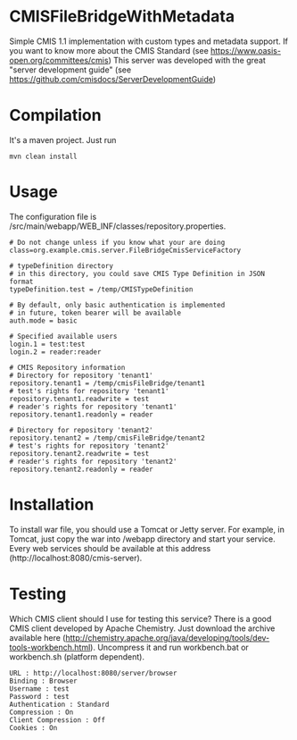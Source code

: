 CMISFileBridgeWithMetadata
==========================

Simple CMIS 1.1 implementation with custom types and metadata support. 
If you want to know more about the CMIS Standard (see https://www.oasis-open.org/committees/cmis)
This server was developed with the great "server development guide" (see https://github.com/cmisdocs/ServerDevelopmentGuide)

Compilation
===========
It's a maven project. Just run
    
    mvn clean install

Usage
=====
The configuration file is /src/main/webapp/WEB_INF/classes/repository.properties.

    # Do not change unless if you know what your are doing
    class=org.example.cmis.server.FileBridgeCmisServiceFactory
    
    # typeDefinition directory
    # in this directory, you could save CMIS Type Definition in JSON format
    typeDefinition.test = /temp/CMISTypeDefinition
    
    # By default, only basic authentication is implemented
    # in future, token bearer will be available
    auth.mode = basic
    
    # Specified available users
    login.1 = test:test
    login.2 = reader:reader
    
    # CMIS Repository information
    # Directory for repository 'tenant1'
    repository.tenant1 = /temp/cmisFileBridge/tenant1
    # test's rights for repository 'tenant1'
    repository.tenant1.readwrite = test
    # reader's rights for repository 'tenant1'
    repository.tenant1.readonly = reader
    
    # Directory for repository 'tenant2'
    repository.tenant2 = /temp/cmisFileBridge/tenant2
    # test's rights for repository 'tenant2'
    repository.tenant2.readwrite = test
    # reader's rights for repository 'tenant2'
    repository.tenant2.readonly = reader

Installation
============
To install war file, you should use a Tomcat or Jetty server. For example, in Tomcat, just copy the war into /webapp directory and start your service. Every web services should be available at this address (http://localhost:8080/cmis-server).

Testing
=======
Which CMIS client should I use for testing this service?
    There is a good CMIS client developed by Apache Chemistry. Just download the archive available here (http://chemistry.apache.org/java/developing/tools/dev-tools-workbench.html). Uncompress it and run workbench.bat or workbench.sh (platform dependent).
    
    URL : http://localhost:8080/server/browser
    Binding : Browser
    Username : test
    Password : test
    Authentication : Standard
    Compression : On
    Client Compression : Off
    Cookies : On

